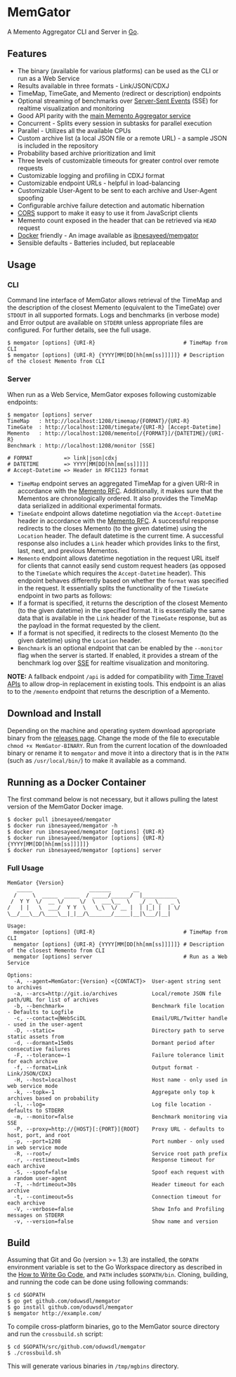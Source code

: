 # MemGator

A Memento Aggregator CLI and Server in [Go](https://golang.org/).

## Features

* The binary (available for various platforms) can be used as the CLI or run as a Web Service
* Results available in three formats - Link/JSON/CDXJ
* TimeMap, TimeGate, and Memento (redirect or description) endpoints
* Optional streaming of benchmarks over [Server-Sent Events](http://www.html5rocks.com/en/tutorials/eventsource/basics/) (SSE) for realtime visualization and monitoring
* Good API parity with the [main Memento Aggregator service](http://timetravel.mementoweb.org/guide/api/)
* Concurrent - Splits every session in subtasks for parallel execution
* Parallel - Utilizes all the available CPUs
* Custom archive list (a local JSON file or a remote URL) - a sample JSON is included in the repository
* Probability based archive prioritization and limit
* Three levels of customizable timeouts for greater control over remote requests
* Customizable logging and profiling in CDXJ format
* Customizable endpoint URLs - helpful in load-balancing
* Customizable User-Agent to be sent to each archive and User-Agent spoofing
* Configurable archive failure detection and automatic hibernation
* [CORS](http://www.w3.org/TR/cors/) support to make it easy to use it from JavaScript clients
* Memento count exposed in the header that can be retrieved via `HEAD` request
* [Docker](https://www.docker.com/) friendly - An image available as [ibnesayeed/memgator](https://hub.docker.com/r/ibnesayeed/memgator/)
* Sensible defaults - Batteries included, but replaceable

## Usage

### CLI

Command line interface of MemGator allows retrieval of the TimeMap and the description of the closest Memento (equivalent to the TimeGate) over `STDOUT` in all supported formats. Logs and benchmarks (in verbose mode) and Error output are available on `STDERR` unless appropriate files are configured. For further details, see the full usage.

```
$ memgator [options] {URI-R}                            # TimeMap from CLI
$ memgator [options] {URI-R} {YYYY[MM[DD[hh[mm[ss]]]]]} # Description of the closest Memento from CLI
```

### Server

When run as a Web Service, MemGator exposes following customizable endpoints:

```
$ memgator [options] server
TimeMap   : http://localhost:1208/timemap/{FORMAT}/{URI-R}
TimeGate  : http://localhost:1208/timegate/{URI-R} [Accept-Datetime]
Memento   : http://localhost:1208/memento[/{FORMAT}]/{DATETIME}/{URI-R}
Benchmark : http://localhost:1208/monitor [SSE]

# FORMAT          => link|json|cdxj
# DATETIME        => YYYY[MM[DD[hh[mm[ss]]]]]
# Accept-Datetime => Header in RFC1123 format
```

* `TimeMap` endpoint serves an aggregated TimeMap for a given URI-R in accordance with the [Memento RFC](http://tools.ietf.org/html/rfc7089). Additionally, it makes sure that the Mementos are chronologically ordered. It also provides the TimeMap data serialized in additional experimental formats.
* `TimeGate` endpoint allows datetime negotiation via the `Accept-Datetime` header in accordance with the [Memento RFC](http://tools.ietf.org/html/rfc7089). A successful response redirects to the closes Memento (to the given datetime) using the `Location` header. The default datetime is the current time. A successful response also includes a `Link` header which provides links to the first, last, next, and previous Mementos.
* `Memento` endpoint allows datetime negotiation in the request URL itself for clients that cannot easily send custom request headers (as opposed to the `TimeGate` which requires the `Accept-Datetime` header). This endpoint behaves differently based on whether the `format` was specified in the request. It essentially splits the functionality of the `TimeGate` endpoint in two parts as follows:
 * If a format is specified, it returns the description of the closest Memento (to the given datetime) in the specified format. It is essentially the same data that is available in the `Link` header of the `TimeGate` response, but as the payload in the format requested by the client.
 * If a format is not specified, it redirects to the closest Memento (to the given datetime) using the `Location` header.
* `Benchmark` is an optional endpoint that can be enabled by the `--monitor` flag when the server is started. If enabled, it provides a stream of the benchmark log over [SSE](http://www.html5rocks.com/en/tutorials/eventsource/basics/) for realtime visualization and monitoring.

**NOTE:** A fallback endpoint `/api` is added for compatibility with [Time Travel APIs](http://timetravel.mementoweb.org/guide/api/) to allow drop-in replacement in existing tools. This endpoint is an alias to to the `/memento` endpoint that returns the description of a Memento.

## Download and Install

Depending on the machine and operating system download appropriate binary from the [releases page](https://github.com/oduwsdl/memgator/releases). Change the mode of the file to executable `chmod +x MemGator-BINARY`. Run from the current location of the downloaded binary or rename it to `memgator` and move it into a directory that is in the `PATH` (such as `/usr/local/bin/`) to make it available as a command.

## Running as a Docker Container

The first command below is not necessary, but it allows pulling the latest version of the MemGator Docker image.

```
$ docker pull ibnesayeed/memgator
$ docker run ibnesayeed/memgator -h
$ docker run ibnesayeed/memgator [options] {URI-R}
$ docker run ibnesayeed/memgator [options] {URI-R} {YYYY[MM[DD[hh[mm[ss]]]]]}
$ docker run ibnesayeed/memgator [options] server
```

### Full Usage

```
MemGator {Version}
   _____                  _______       __
  /     \  _____  _____  / _____/______/  |___________
 /  Y Y  \/  __ \/     \/  \  ___\__  \   _/ _ \_   _ \
/   | |   \  ___/  Y Y  \   \_\  \/ __ |  | |_| |  | \/
\__/___\__/\____\__|_|__/\_______/_____|__|\___/|__|

Usage:
  memgator [options] {URI-R}                            # TimeMap from CLI
  memgator [options] {URI-R} {YYYY[MM[DD[hh[mm[ss]]]]]} # Description of the closest Memento from CLI
  memgator [options] server                             # Run as a Web Service

Options:
  -A, --agent=MemGator:{Version} <{CONTACT}>  User-agent string sent to archives
  -a, --arcs=http://git.io/archives           Local/remote JSON file path/URL for list of archives
  -b, --benchmark=                            Benchmark file location - Defaults to Logfile
  -c, --contact=@WebSciDL                     Email/URL/Twitter handle - used in the user-agent
  -D, --static=                               Directory path to serve static assets from
  -d, --dormant=15m0s                         Dormant period after consecutive failures
  -F, --tolerance=-1                          Failure tolerance limit for each archive
  -f, --format=Link                           Output format - Link/JSON/CDXJ
  -H, --host=localhost                        Host name - only used in web service mode
  -k, --topk=-1                               Aggregate only top k archives based on probability
  -l, --log=                                  Log file location - defaults to STDERR
  -m, --monitor=false                         Benchmark monitoring via SSE
  -P, --proxy=http://{HOST}[:{PORT}]{ROOT}    Proxy URL - defaults to host, port, and root
  -p, --port=1208                             Port number - only used in web service mode
  -R, --root=/                                Service root path prefix
  -r, --restimeout=1m0s                       Response timeout for each archive
  -S, --spoof=false                           Spoof each request with a random user-agent
  -T, --hdrtimeout=30s                        Header timeout for each archive
  -t, --contimeout=5s                         Connection timeout for each archive
  -V, --verbose=false                         Show Info and Profiling messages on STDERR
  -v, --version=false                         Show name and version
```

## Build

Assuming that Git and Go (version >= 1.3) are installed, the `GOPATH` environment variable is set to the Go Workspace directory as described in the [How to Write Go Code](https://golang.org/doc/code.html), and `PATH` includes `$GOPATH/bin`. Cloning, building, and running the code can be done using following commands:

```
$ cd $GOPATH
$ go get github.com/oduwsdl/memgator
$ go install github.com/oduwsdl/memgator
$ memgator http://example.com/
```

To compile cross-platform binaries, go to the MemGator source directory and run the `crossbuild.sh` script:

```
$ cd $GOPATH/src/github.com/oduwsdl/memgator
$ ./crossbuild.sh
```

This will generate various binaries in `/tmp/mgbins` directory.
